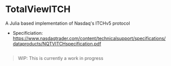 # TotalViewITCH

A Julia based implementation of Nasdaq's ITCHv5 protocol

  * Specificiation: https://www.nasdaqtrader.com/content/technicalsupport/specifications/dataproducts/NQTVITCHspecification.pdf

## 

> WIP: This is currently a work in progress